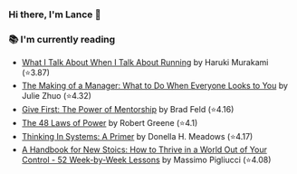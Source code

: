 ### Hi there, I'm Lance 👋

### 📚 I'm currently reading
  <!-- GOODREADS-LIST:START -->
- [What I Talk About When I Talk About Running](https://www.goodreads.com/review/show/7952778264?utm_medium=api&utm_source=rss) by Haruki Murakami (⭐️3.87)
- [The Making of a Manager: What to Do When Everyone Looks to You](https://www.goodreads.com/review/show/7824530837?utm_medium=api&utm_source=rss) by Julie Zhuo (⭐️4.32)
- [Give First: The Power of Mentorship](https://www.goodreads.com/review/show/7660929449?utm_medium=api&utm_source=rss) by Brad Feld (⭐️4.16)
- [The 48 Laws of Power](https://www.goodreads.com/review/show/5380635273?utm_medium=api&utm_source=rss) by Robert Greene (⭐️4.1)
- [Thinking In Systems: A Primer](https://www.goodreads.com/review/show/3660068239?utm_medium=api&utm_source=rss) by Donella H. Meadows (⭐️4.17)
- [A Handbook for New Stoics: How to Thrive in a World Out of Your Control - 52 Week-by-Week Lessons](https://www.goodreads.com/review/show/3880315152?utm_medium=api&utm_source=rss) by Massimo Pigliucci (⭐️4.08)
<!-- GOODREADS-LIST:END -->

